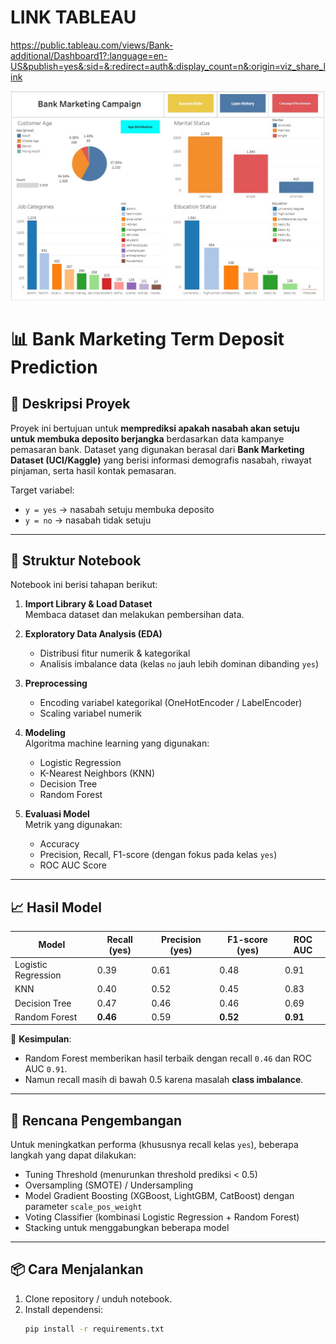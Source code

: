 # LINK TABLEAU
https://public.tableau.com/views/Bank-additional/Dashboard1?:language=en-US&publish=yes&:sid=&:redirect=auth&:display_count=n&:origin=viz_share_link

![Visualisasi Dataset](/image.jpeg)


# 📊 Bank Marketing Term Deposit Prediction

## 📌 Deskripsi Proyek
Proyek ini bertujuan untuk **memprediksi apakah nasabah akan setuju untuk membuka deposito berjangka** berdasarkan data kampanye pemasaran bank. Dataset yang digunakan berasal dari **Bank Marketing Dataset (UCI/Kaggle)** yang berisi informasi demografis nasabah, riwayat pinjaman, serta hasil kontak pemasaran.

Target variabel:  
- `y = yes` → nasabah setuju membuka deposito  
- `y = no` → nasabah tidak setuju  

---

## 📂 Struktur Notebook
Notebook ini berisi tahapan berikut:
1. **Import Library & Load Dataset**  
   Membaca dataset dan melakukan pembersihan data.  

2. **Exploratory Data Analysis (EDA)**  
   - Distribusi fitur numerik & kategorikal  
   - Analisis imbalance data (kelas `no` jauh lebih dominan dibanding `yes`)  

3. **Preprocessing**  
   - Encoding variabel kategorikal (OneHotEncoder / LabelEncoder)  
   - Scaling variabel numerik  

4. **Modeling**  
   Algoritma machine learning yang digunakan:
   - Logistic Regression  
   - K-Nearest Neighbors (KNN)  
   - Decision Tree  
   - Random Forest  

5. **Evaluasi Model**  
   Metrik yang digunakan:  
   - Accuracy  
   - Precision, Recall, F1-score (dengan fokus pada kelas `yes`)  
   - ROC AUC Score  

---

## 📈 Hasil Model
| Model               | Recall (yes) | Precision (yes) | F1-score (yes) | ROC AUC |
|---------------------|--------------|-----------------|----------------|---------|
| Logistic Regression | 0.39         | 0.61            | 0.48           | 0.91    |
| KNN                 | 0.40         | 0.52            | 0.45           | 0.83    |
| Decision Tree       | 0.47         | 0.46            | 0.46           | 0.69    |
| Random Forest       | **0.46**     | 0.59            | **0.52**       | **0.91** |

📌 **Kesimpulan**:  
- Random Forest memberikan hasil terbaik dengan recall `0.46` dan ROC AUC `0.91`.  
- Namun recall masih di bawah 0.5 karena masalah **class imbalance**.  

---

## 🚀 Rencana Pengembangan
Untuk meningkatkan performa (khususnya recall kelas `yes`), beberapa langkah yang dapat dilakukan:
- Tuning Threshold (menurunkan threshold prediksi < 0.5)  
- Oversampling (SMOTE) / Undersampling  
- Model Gradient Boosting (XGBoost, LightGBM, CatBoost) dengan parameter `scale_pos_weight`  
- Voting Classifier (kombinasi Logistic Regression + Random Forest)  
- Stacking untuk menggabungkan beberapa model  

---

## 📦 Cara Menjalankan
1. Clone repository / unduh notebook.  
2. Install dependensi:  
   ```bash
   pip install -r requirements.txt
